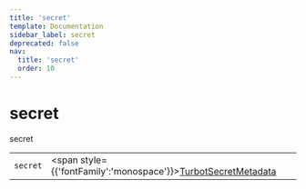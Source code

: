 ```yaml
---
title: 'secret'
template: Documentation
sidebar_label: secret
deprecated: false
nav:
  title: 'secret'
  order: 10
---
```


# secret

<div style={{'fontFamily':'monospace'}}><span style={{'fontSize':'1.5rem','fontWeight':500}}>secret</span></div>





| | | |
| -- | -- | -- |
| `secret` | <span style={{'fontFamily':'monospace'}}><a href="/guardrails/docs/reference/graphql/object/TurbotSecretMetadata">TurbotSecretMetadata</a></span> |  |